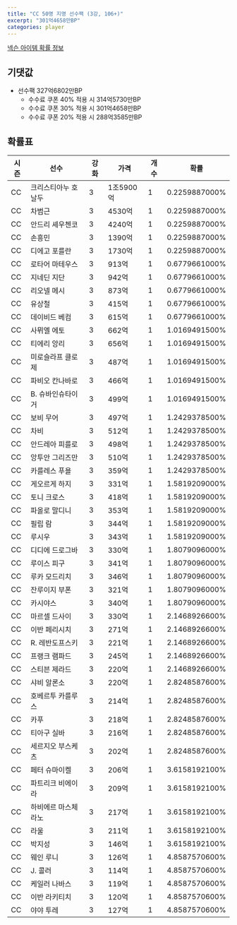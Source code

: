 ```yaml
---
title: "CC 50명 지명 선수팩 (3강, 106+)"
excerpt: "301억4658만BP"
categories: player
---
```

[넥슨 아이템 확률 정보](http://iteminfo.nexon.com/probability/fo4?sn=7349)

## 기댓값
- 선수팩 327억6802만BP
  - 수수료 쿠폰 40% 적용 시 314억5730만BP
  - 수수료 쿠폰 30% 적용 시 301억4658만BP
  - 수수료 쿠폰 20% 적용 시 288억3585만BP


## 확률표

|시즌|선수|강화|가격|개수|확률|
|---|---|---|---|---|---|
|CC|크리스티아누 호날두|3|1조5900억|1|0.2259887000%|
|CC|차범근|3|4530억|1|0.2259887000%|
|CC|안드리 셰우첸코|3|4240억|1|0.2259887000%|
|CC|손흥민|3|1390억|1|0.2259887000%|
|CC|디에고 포를란|3|1730억|1|0.2259887000%|
|CC|로타어 마테우스|3|913억|1|0.6779661000%|
|CC|지네딘 지단|3|942억|1|0.6779661000%|
|CC|리오넬 메시|3|873억|1|0.6779661000%|
|CC|유상철|3|415억|1|0.6779661000%|
|CC|데이비드 베컴|3|615억|1|0.6779661000%|
|CC|사뮈엘 에토|3|662억|1|1.0169491500%|
|CC|티에리 앙리|3|656억|1|1.0169491500%|
|CC|미로슬라프 클로제|3|487억|1|1.0169491500%|
|CC|파비오 칸나바로|3|466억|1|1.0169491500%|
|CC|B. 슈바인슈타이거|3|499억|1|1.0169491500%|
|CC|보비 무어|3|497억|1|1.2429378500%|
|CC|차비|3|512억|1|1.2429378500%|
|CC|안드레아 피를로|3|498억|1|1.2429378500%|
|CC|앙투안 그리즈만|3|510억|1|1.2429378500%|
|CC|카를레스 푸욜|3|359억|1|1.2429378500%|
|CC|게오르게 하지|3|331억|1|1.5819209000%|
|CC|토니 크로스|3|418억|1|1.5819209000%|
|CC|파올로 말디니|3|353억|1|1.5819209000%|
|CC|필립 람|3|344억|1|1.5819209000%|
|CC|루시우|3|343억|1|1.5819209000%|
|CC|디디에 드로그바|3|330억|1|1.8079096000%|
|CC|루이스 피구|3|341억|1|1.8079096000%|
|CC|루카 모드리치|3|346억|1|1.8079096000%|
|CC|잔루이지 부폰|3|321억|1|1.8079096000%|
|CC|카시야스|3|340억|1|1.8079096000%|
|CC|마르셀 드사이|3|330억|1|2.1468926600%|
|CC|이반 페리시치|3|271억|1|2.1468926600%|
|CC|R. 레반도프스키|3|221억|1|2.1468926600%|
|CC|프랭크 램파드|3|245억|1|2.1468926600%|
|CC|스티븐 제라드|3|220억|1|2.1468926600%|
|CC|샤비 알론소|3|220억|1|2.8248587600%|
|CC|호베르투 카를루스|3|214억|1|2.8248587600%|
|CC|카푸|3|218억|1|2.8248587600%|
|CC|티아구 실바|3|216억|1|2.8248587600%|
|CC|세르지오 부스케츠|3|202억|1|2.8248587600%|
|CC|페터 슈마이켈|3|206억|1|3.6158192100%|
|CC|파트리크 비에이라|3|209억|1|3.6158192100%|
|CC|하비에르 마스체라노|3|217억|1|3.6158192100%|
|CC|라울|3|211억|1|3.6158192100%|
|CC|박지성|3|146억|1|3.6158192100%|
|CC|웨인 루니|3|126억|1|4.8587570600%|
|CC|J. 콜러|3|114억|1|4.8587570600%|
|CC|케일러 나바스|3|119억|1|4.8587570600%|
|CC|이반 라키티치|3|120억|1|4.8587570600%|
|CC|야야 투레|3|127억|1|4.8587570600%|
